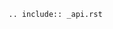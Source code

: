 ```{eval-rst}
.. include:: _api.rst
```

<!-- TODO: Convert Docstrings to MD and process autodoc directly through markdown. https://github.com/executablebooks/MyST-Parser/issues/163 -->
